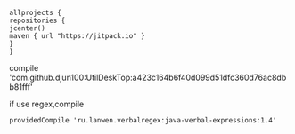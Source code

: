     allprojects {
    repositories {
    jcenter()
    maven { url "https://jitpack.io" }
    }
    }



compile 'com.github.djun100:UtilDeskTop:a423c164b6f40d099d51dfc360d76ac8dbb81fff'

if use regex,compile

    providedCompile 'ru.lanwen.verbalregex:java-verbal-expressions:1.4'